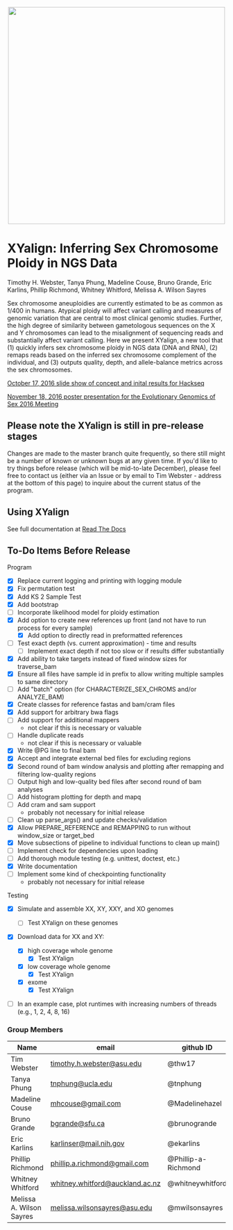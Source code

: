 <p align="center">
  <img src="https://github.com/WilsonSayresLab/XYalign/blob/master/Files/XYlogo.png" width="500"/>
</p>

# XYalign: Inferring Sex Chromosome Ploidy in NGS Data
Timothy H. Webster, Tanya Phung, Madeline Couse, Bruno Grande, Eric Karlins, Phillip Richmond, Whitney Whitford, Melissa A. Wilson Sayres

Sex chromosome aneuploidies are currently estimated to be as common as 1/400 in humans. Atypical ploidy will affect variant calling and measures of genomic variation that are central to most clinical genomic studies. Further, the high degree of similarity between gametologous sequences on the X and Y chromosomes can lead to the misalignment of sequencing reads and substantially affect variant calling. Here we present XYalign, a new tool that (1) quickly infers sex chromosome ploidy in NGS data (DNA and RNA), (2) remaps reads based on the inferred sex chromosome complement of the individual, and (3) outputs quality, depth, and allele-balance metrics across the sex chromosomes.

[October 17, 2016 slide show of concept and inital results for Hackseq](https://docs.google.com/presentation/d/1OB2d_mu5zC742N_NKfzHjVpUm4BFtm5lUzniLLI--OQ/edit?usp=sharing)

[November 18, 2016 poster presentation for the Evolutionary Genomics of Sex 2016 Meeting](https://figshare.com/articles/XYalign_Inferring_and_Correcting_for_Sex_Chromosome_Ploidy_in_Next-Generation_Sequencing_Data/4292924/1)

## Please note the XYalign is still in pre-release stages
Changes are made to the master branch quite frequently, so there still might be a number of known or unknown bugs at any given time.  If you'd like to try things before release (which will be mid-to-late December), please feel free to contact us (either via an Issue or by email to Tim Webster - address at the bottom of this page) to inquire about the current status of the program.

## Using XYalign

See full documentation at [Read The Docs](http://xyalign.readthedocs.io/en/latest/index.html)

## To-Do Items Before Release

Program
- [x] Replace current logging and printing with logging module
- [x] Fix permutation test
- [x] Add KS 2 Sample Test
- [x] Add bootstrap
- [ ] Incorporate likelihood model for ploidy estimation
- [x] Add option to create new references up front (and not have to run process for every sample)
	- [x] Add option to directly read in preformatted references
- [ ] Test exact depth (vs. current approximation) - time and results
	- [ ] Implement exact depth if not too slow or if results differ substantially
- [x] Add ability to take targets instead of fixed window sizes for traverse_bam
- [x] Ensure all files have sample id in prefix to allow writing multiple samples to same directory
- [ ] Add "batch" option (for CHARACTERIZE_SEX_CHROMS and/or ANALYZE_BAM)
- [x] Create classes for reference fastas and bam/cram files
- [x] Add support for arbitrary bwa flags
- [ ] Add support for additional mappers
	- not clear if this is necessary or valuable
- [ ] Handle duplicate reads
	- not clear if this is necessary or valuable
- [x] Write @PG line to final bam
- [x] Accept and integrate external bed files for excluding regions
- [x] Second round of bam window analysis and plotting after remapping and filtering low-quality regions
- [ ] Output high and low-quality bed files after second round of bam analyses
- [ ] Add histogram plotting for depth and mapq
- [ ] Add cram and sam support
	- probably not necessary for initial release
- [ ] Clean up parse_args() and update checks/validation
- [x] Allow PREPARE_REFERENCE and REMAPPING to run without window_size or target_bed
- [x] Move subsections of pipeline to individual functions to clean up main()
- [ ] Implement check for dependencies upon loading
- [ ] Add thorough module testing (e.g. unittest, doctest, etc.)
- [x] Write documentation
- [ ] Implement some kind of checkpointing functionality
	- probably not necessary for initial release

Testing
- [x] Simulate and assemble XX, XY, XXY, and XO genomes
	- [ ] Test XYalign on these genomes
- [x] Download data for XX and XY:
	- [x] high coverage whole genome
		- [x] Test XYalign
	- [x] low coverage whole genome
		- [x] Test XYalign
	- [x] exome
		- [x] Test XYalign
- [ ] In an example case, plot runtimes with increasing numbers of threads (e.g., 1, 2, 4, 8, 16)


### Group Members
Name | email | github ID
--- | --- |  ---
Tim Webster | timothy.h.webster@asu.edu | @thw17
Tanya Phung | tnphung@ucla.edu | @tnphung
Madeline Couse| mhcouse@gmail.com | @Madelinehazel
Bruno Grande | bgrande@sfu.ca | @brunogrande
Eric Karlins | karlinser@mail.nih.gov | @ekarlins
Phillip Richmond | phillip.a.richmond@gmail.com | @Phillip-a-Richmond
Whitney Whitford | whitney.whitford@auckland.ac.nz | @whitneywhitford
Melissa A. Wilson Sayres | melissa.wilsonsayres@asu.edu | @mwilsonsayres
